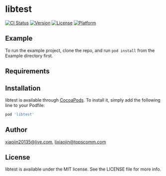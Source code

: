 # libtest

[![CI Status](https://img.shields.io/travis/xiaojin20135@live.com/libtest.svg?style=flat)](https://travis-ci.org/xiaojin20135@live.com/libtest)
[![Version](https://img.shields.io/cocoapods/v/libtest.svg?style=flat)](https://cocoapods.org/pods/libtest)
[![License](https://img.shields.io/cocoapods/l/libtest.svg?style=flat)](https://cocoapods.org/pods/libtest)
[![Platform](https://img.shields.io/cocoapods/p/libtest.svg?style=flat)](https://cocoapods.org/pods/libtest)

## Example

To run the example project, clone the repo, and run `pod install` from the Example directory first.

## Requirements

## Installation

libtest is available through [CocoaPods](https://cocoapods.org). To install
it, simply add the following line to your Podfile:

```ruby
pod 'libtest'
```

## Author

xiaojin20135@live.com, lixiaojin@topscomm.com

## License

libtest is available under the MIT license. See the LICENSE file for more info.
